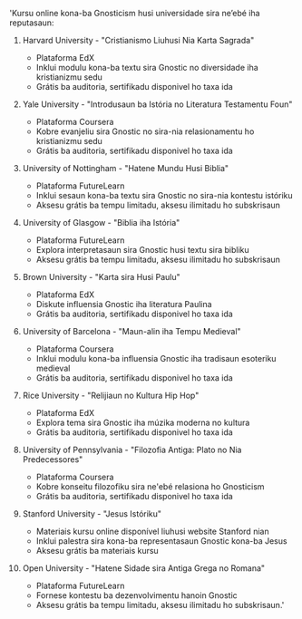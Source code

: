 'Kursu online kona-ba Gnosticism husi universidade sira ne’ebé iha reputasaun:

1. Harvard University - "Cristianismo Liuhusi Nia Karta Sagrada"
   - Plataforma EdX
   - Inklui modulu kona-ba textu sira Gnostic no diversidade iha kristianizmu sedu
   - Grátis ba auditoria, sertifikadu disponivel ho taxa ida

2. Yale University - "Introdusaun ba Istória no Literatura Testamentu Foun"
   - Plataforma Coursera
   - Kobre evanjeliu sira Gnostic no sira-nia relasionamentu ho kristianizmu sedu
   - Grátis ba auditoria, sertifikadu disponivel ho taxa ida

3. University of Nottingham - "Hatene Mundu Husi Biblia"
   - Plataforma FutureLearn
   - Inklui sesaun kona-ba textu sira Gnostic no sira-nia kontestu istóriku
   - Aksesu grátis ba tempu limitadu, aksesu ilimitadu ho subskrisaun

4. University of Glasgow - "Biblia iha Istória"
   - Plataforma FutureLearn
   - Explora interpretasaun sira Gnostic husi textu sira bibliku
   - Aksesu grátis ba tempu limitadu, aksesu ilimitadu ho subskrisaun

5. Brown University - "Karta sira Husi Paulu"
   - Plataforma EdX
   - Diskute influensia Gnostic iha literatura Paulina
   - Grátis ba auditoria, sertifikadu disponivel ho taxa ida

6. University of Barcelona - "Maun-alin iha Tempu Medieval"
   - Plataforma Coursera
   - Inklui modulu kona-ba influensia Gnostic iha tradisaun esoteriku medieval
   - Grátis ba auditoria, sertifikadu disponivel ho taxa ida

7. Rice University - "Relijiaun no Kultura Hip Hop"
   - Plataforma EdX
   - Explora tema sira Gnostic iha múzika moderna no kultura
   - Grátis ba auditoria, sertifikadu disponivel ho taxa ida

8. University of Pennsylvania - "Filozofia Antiga: Plato no Nia Predecessores"
   - Plataforma Coursera
   - Kobre konseitu filozofiku sira ne'ebé relasiona ho Gnosticism
   - Grátis ba auditoria, sertifikadu disponivel ho taxa ida

9. Stanford University - "Jesus Istóriku"
   - Materiais kursu online disponível liuhusi website Stanford nian
   - Inklui palestra sira kona-ba representasaun Gnostic kona-ba Jesus
   - Aksesu grátis ba materiais kursu

10. Open University - "Hatene Sidade sira Antiga Grega no Romana"
    - Plataforma FutureLearn
    - Fornese kontestu ba dezenvolvimentu hanoin Gnostic
    - Aksesu grátis ba tempu limitadu, aksesu ilimitadu ho subskrisaun.'